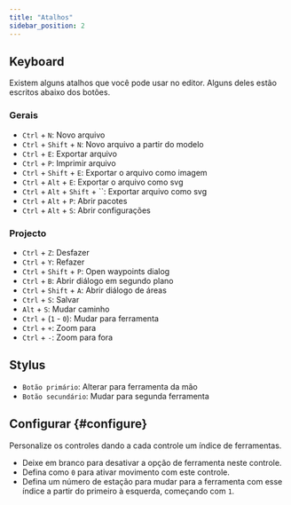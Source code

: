 ```yaml
---
title: "Atalhos"
sidebar_position: 2
---
```



## Keyboard

Existem alguns atalhos que você pode usar no editor. Alguns deles estão escritos abaixo dos botões.

### Gerais

* `Ctrl` + `N`: Novo arquivo
* `Ctrl` + `Shift` + `N`: Novo arquivo a partir do modelo
* `Ctrl` + `E`: Exportar arquivo
* `Ctrl` + `P`: Imprimir arquivo
* `Ctrl` + `Shift` + `E`: Exportar o arquivo como imagem
* `Ctrl` + `Alt` + `E`: Exportar o arquivo como svg
* `Ctrl` + `Alt` + `Shift` + ``: Exportar arquivo como svg
* `Ctrl` + `Alt` + `P`: Abrir pacotes
* `Ctrl` + `Alt` + `S`: Abrir configurações

### Projecto

* `Ctrl` + `Z`: Desfazer
* `Ctrl` + `Y`: Refazer
* `Ctrl` + `Shift` + `P`: Open waypoints dialog
* `Ctrl` + `B`: Abrir diálogo em segundo plano
* `Ctrl` + `Shift` + `A`: Abrir diálogo de áreas
* `Ctrl` + `S`: Salvar
* `Alt` + `S`: Mudar caminho
* `Ctrl` + (`1` - `0`): Mudar para ferramenta
* `Ctrl` + `+`: Zoom para
* `Ctrl` + `-`: Zoom para fora

## Stylus

* `Botão primário`: Alterar para ferramenta da mão
* `Botão secundário`: Mudar para segunda ferramenta

## Configurar {#configure}

Personalize os controles dando a cada controle um índice de ferramentas.

* Deixe em branco para desativar a opção de ferramenta neste controle.
* Defina como `0` para ativar movimento com este controle.
* Defina um número de estação para mudar para a ferramenta com esse índice a partir do primeiro à esquerda, começando com `1`.
